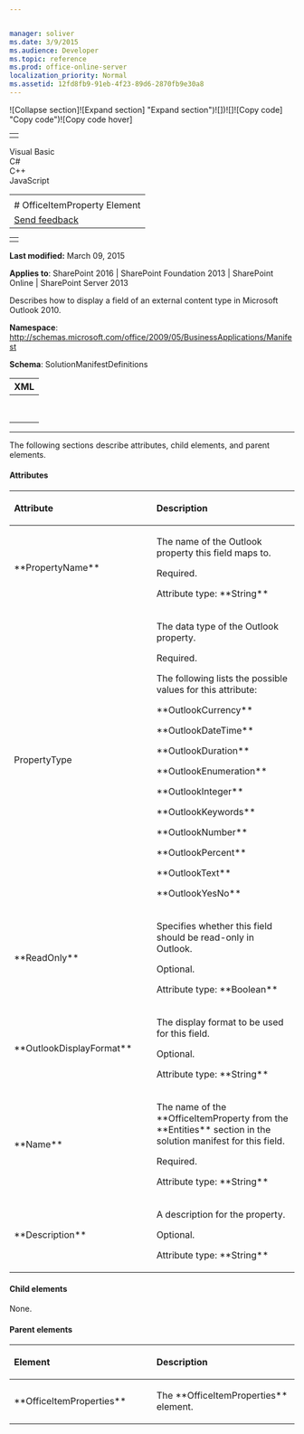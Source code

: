 ```yaml
---


manager: soliver
ms.date: 3/9/2015
ms.audience: Developer
ms.topic: reference
ms.prod: office-online-server
localization_priority: Normal
ms.assetid: 12fd8fb9-91eb-4f23-89d6-2870fb9e30a8
---
```


![Collapse
section]![Expand
section] "Expand section")![]()![])![]![]()![Copy
code] "Copy code")![Copy code
hover]
<table>
<tbody>
<tr class="odd">
<td align="left"></td>
</tr>
</tbody>
</table>

Visual Basic  
C\#  
C++  
JavaScript  

<table>
<tbody>
<tr class="odd">
<td align="left"><span id="runningHeaderText"></span></td>
</tr>
<tr class="even">
<td align="left"># OfficeItemProperty Element</td>
</tr>
<tr class="odd">
<td align="left"><span id="headfeedbackarea" class="feedbackhead"><a href="javascript:SubmitFeedback(&#39;docthis@Microsoft.com&#39;,&#39;&#39;,&#39;&#39;,&#39;&#39;,&#39;1.0.18082.1225&#39;,&#39;%0\dThank%20you%20for%20your%20feedback.%20The%20developer%20writing%20teams%20use%20your%20feedback%20to%20improve%20documentation.%20While%20we%20are%20reviewing%20your%20feedback,%20we%20may%20send%20you%20e-mail%20to%20ask%20for%20clarification%20or%20feedback%20on%20a%20solution.%20We%20do%20not%20use%20your%20e-mail%20address%20for%20any%20other%20purpose%20and%20we%20delete%20it%20after%20we%20finish%20our%20review.%0\AFor%20further%20information%20about%20the%20privacy%20policies%20of%20Microsoft,%20please%20see%20http://privacy.microsoft.com/en-us/default.aspx.%0\A%0\d&#39;,&#39;Customer%20feedback&#39;);">Send feedback</a></span></td>
</tr>
</tbody>
</table>

<table>
<colgroup>
<col width="100%" />
</colgroup>
<tbody>
<tr class="odd">
<td align="left"></td>
</tr>
</tbody>
</table>

**Last modified:** March 09, 2015

**Applies to**: SharePoint 2016 | SharePoint Foundation 2013 |
SharePoint Online | SharePoint Server 2013

Describes how to display a field of an external content type in
Microsoft Outlook 2010.

**Namespace**:
http://schemas.microsoft.com/office/2009/05/BusinessApplications/Manifest

**Schema**: SolutionManifestDefinitions

<span codelanguage="xmlLang"></span>
<table>
<colgroup>
<col width="100%" />
</colgroup>
<thead>
<tr class="header">
<th align="left">XML</th>
</tr>
</thead>
<tbody>
<tr class="odd">
<td align="left"><pre><code><OfficeItemProperty PropertyName = "String" PropertyType = "PropertyType" ReadOnly = "Bolean" OutlookDisplayFormat = "String" Name = "String" Description = 
"String"> </OfficeItemProperty></code></pre></td>
</tr>
</tbody>
</table>


--------------------------------------------------------------------------------------------------------------------------------------------------------------------------------------------------------------------------------------

The following sections describe attributes, child elements, and parent
elements.

#### Attributes

<table>
<colgroup>
<col width="50%" />
<col width="50%" />
</colgroup>
<thead>
<tr class="header">
<th align="left"><p>Attribute</p></th>
<th align="left"><p>Description</p></th>
</tr>
</thead>
<tbody>
<tr class="odd">
<td align="left"><p>**PropertyName**</p></td>
<td align="left"><p>The name of the Outlook property this field maps to.</p>
<p>Required.</p>
<p>Attribute type: **String**</p></td>
</tr>
<tr class="even">
<td align="left"><p>PropertyType</p></td>
<td align="left"><p>The data type of the Outlook property.</p>
<p>Required.</p>
<p>The following lists the possible values for this attribute:</p>
<p>**OutlookCurrency**</p>
<p>**OutlookDateTime**</p>
<p>**OutlookDuration**</p>
<p>**OutlookEnumeration**</p>
<p>**OutlookInteger**</p>
<p>**OutlookKeywords**</p>
<p>**OutlookNumber**</p>
<p>**OutlookPercent**</p>
<p>**OutlookText**</p>
<p>**OutlookYesNo**</p></td>
</tr>
<tr class="odd">
<td align="left"><p>**ReadOnly**</p></td>
<td align="left"><p>Specifies whether this field should be read-only in Outlook.</p>
<p>Optional.</p>
<p>Attribute type: **Boolean**</p></td>
</tr>
<tr class="even">
<td align="left"><p>**OutlookDisplayFormat**</p></td>
<td align="left"><p>The display format to be used for this field.</p>
<p>Optional.</p>
<p>Attribute type: **String**</p></td>
</tr>
<tr class="odd">
<td align="left"><p>**Name**</p></td>
<td align="left"><p>The name of the **OfficeItemProperty</span> from the **Entities** section in the solution manifest for this field.</p>
<p>Required.</p>
<p>Attribute type: **String**</p></td>
</tr>
<tr class="even">
<td align="left"><p>**Description**</p></td>
<td align="left"><p>A description for the property.</p>
<p>Optional.</p>
<p>Attribute type: **String**</p></td>
</tr>
</tbody>
</table>

#### Child elements

None.

#### Parent elements

<table>
<colgroup>
<col width="50%" />
<col width="50%" />
</colgroup>
<thead>
<tr class="header">
<th align="left"><p>Element</p></th>
<th align="left"><p>Description</p></th>
</tr>
</thead>
<tbody>
<tr class="odd">
<td align="left"><p>**OfficeItemProperties**</p></td>
<td align="left"><p>The **OfficeItemProperties** element.</p></td>
</tr>
</tbody>
</table>








